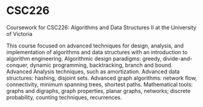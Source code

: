 # CSC226
Coursework for CSC226: Algorithms and Data Structures II at the University of Victoria

This course focused on advanced techniques for design, analysis, and implementation of algorithms and data structures with an introduction to algorithm engineering. Algorithmic design paradigms: greedy, divide-and-conquer, dynamic programming, backtracking, branch and bound. Advanced Analysis techniques, such as amortization. Advanced data structures: hashing, disjoint sets. Advanced graph algorithms: network flow, connectivity, minimum spanning trees, shortest paths. Mathematical tools: graphs and digraphs, graph properties, planar graphs, networks; discrete probability, counting techniques, recurrences.
